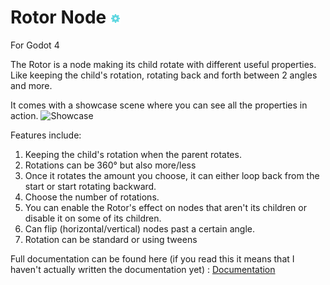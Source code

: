
# Rotor Node ![Icon](https://github.com/Dark-Peace/godot-rotor-node/blob/main/addons/Rotor%20Node/icon.png)

For Godot 4

The Rotor is a node making its child rotate with different useful properties. Like keeping the child's rotation, rotating back and forth between 2 angles and more.

It comes with a showcase scene where you can see all the properties in action.
![Showcase](https://github.com/Dark-Peace/godot-rotor-node/blob/main/Godot_v4.0-beta17_win64_TQcBXUwlNW.gif)

Features include:

 1. Keeping the child's rotation when the parent rotates.
 2. Rotations can be 360° but also more/less
 3. Once it rotates the amount you choose, it can either loop back from the start or start rotating backward.
 4. Choose the number of rotations.
 5. You can enable the Rotor's effect on nodes that aren't its children or disable it on some of its children.
 6. Can flip (horizontal/vertical) nodes past a certain angle.
 7. Rotation can be standard or using tweens

Full documentation can be found here (if you read this it means that I haven't actually written the documentation yet) : [Documentation](https://docs.google.com/document/d/1y2aPsn72dOxQ-wBNGqLlQvrw9-SV_z12a1MradBglF4/edit?usp=sharing)
